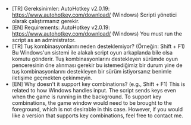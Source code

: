 * [TR] Gereksinimler: AutoHotkey v2.0.19: https://www.autohotkey.com/download/ (Windows) Scripti yönetici olarak çalıştırmanız gerekir.
* [EN] Requirements: AutoHotkey v2.0.19: https://www.autohotkey.com/download/ (Windows) You must run the script as an administrator.
* [TR] Tuş kombinasyonlarını neden desteklemiyor? (Örneğin: Shift + F1)
Bu Windows'un sistemi ile alakalı script oyun arkaplanda bile olsa komutu gönderir. Tuş kombinasyonlarını destekleyen sürümde oyun penceresinin öne alınması gerekir bu istemediğimiz bir durum yine de tuş kombinasyonlarını destekleyen bir sürüm istiyorsanız benimle iletişime geçmekten çekinmeyin.
* [EN] Why doesn't it support key combinations? (e.g., Shift + F1)
This is related to how Windows handles input. The script sends keys even when the game is running in the background. To support key combinations, the game window would need to be brought to the foreground, which is not desirable in this case. However, if you would like a version that supports key combinations, feel free to contact me.
    

